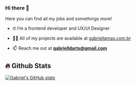 ### Hi there 👋

Here you can find all my jobs and somethings more!

- 🤓 I’m a frontend developer and UX/UI Designer 

- 👨‍💻 All of my projects are available at [gabriellamas.com.br](https://gabriellamas.com.br)

- 📫 Reach me out at **gabrielldarts@gmail.com**

## 🔥 Github Stats
[![Gabriel's GitHub stats](https://github-readme-stats.vercel.app/api?username=gabriellamas&theme=dracula)](https://github.com/anuraghazra/github-readme-stats)

